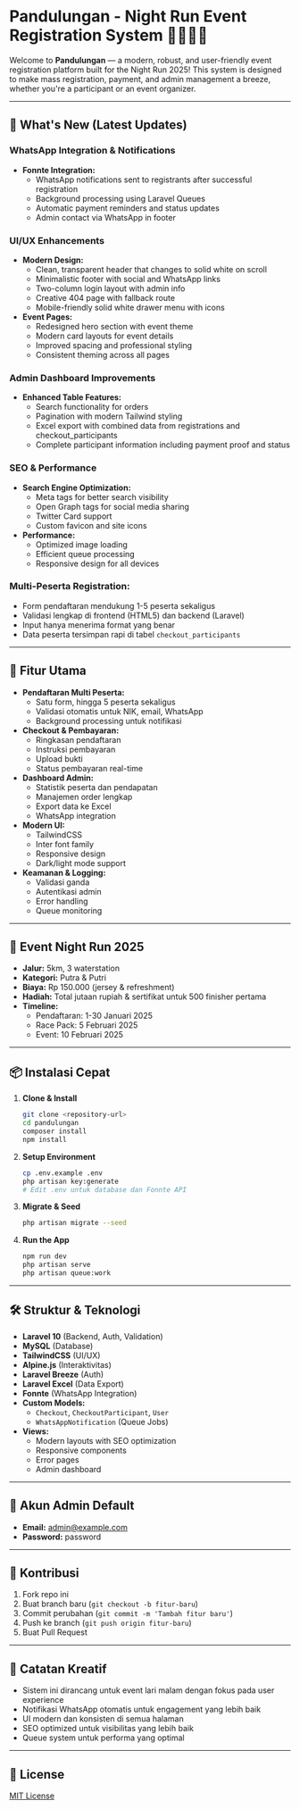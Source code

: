 # Pandulungan - Night Run Event Registration System 🏃‍♂️🏃‍♀️

Welcome to **Pandulungan** — a modern, robust, and user-friendly event registration platform built for the Night Run 2025! This system is designed to make mass registration, payment, and admin management a breeze, whether you're a participant or an event organizer.

---

## 🌟 What's New (Latest Updates)

### WhatsApp Integration & Notifications
- **Fonnte Integration:**
  - WhatsApp notifications sent to registrants after successful registration
  - Background processing using Laravel Queues
  - Automatic payment reminders and status updates
  - Admin contact via WhatsApp in footer

### UI/UX Enhancements
- **Modern Design:**
  - Clean, transparent header that changes to solid white on scroll
  - Minimalistic footer with social and WhatsApp links
  - Two-column login layout with admin info
  - Creative 404 page with fallback route
  - Mobile-friendly solid white drawer menu with icons
- **Event Pages:**
  - Redesigned hero section with event theme
  - Modern card layouts for event details
  - Improved spacing and professional styling
  - Consistent theming across all pages

### Admin Dashboard Improvements
- **Enhanced Table Features:**
  - Search functionality for orders
  - Pagination with modern Tailwind styling
  - Excel export with combined data from registrations and checkout_participants
  - Complete participant information including payment proof and status

### SEO & Performance
- **Search Engine Optimization:**
  - Meta tags for better search visibility
  - Open Graph tags for social media sharing
  - Twitter Card support
  - Custom favicon and site icons
- **Performance:**
  - Optimized image loading
  - Efficient queue processing
  - Responsive design for all devices

### Multi-Peserta Registration:
- Form pendaftaran mendukung 1-5 peserta sekaligus
- Validasi lengkap di frontend (HTML5) dan backend (Laravel)
- Input hanya menerima format yang benar
- Data peserta tersimpan rapi di tabel `checkout_participants`

---

## 🚀 Fitur Utama

- **Pendaftaran Multi Peserta:**
  - Satu form, hingga 5 peserta sekaligus
  - Validasi otomatis untuk NIK, email, WhatsApp
  - Background processing untuk notifikasi
- **Checkout & Pembayaran:**
  - Ringkasan pendaftaran
  - Instruksi pembayaran
  - Upload bukti
  - Status pembayaran real-time
- **Dashboard Admin:**
  - Statistik peserta dan pendapatan
  - Manajemen order lengkap
  - Export data ke Excel
  - WhatsApp integration
- **Modern UI:**
  - TailwindCSS
  - Inter font family
  - Responsive design
  - Dark/light mode support
- **Keamanan & Logging:**
  - Validasi ganda
  - Autentikasi admin
  - Error handling
  - Queue monitoring

---

## 🏁 Event Night Run 2025
- **Jalur:** 5km, 3 waterstation
- **Kategori:** Putra & Putri
- **Biaya:** Rp 150.000 (jersey & refreshment)
- **Hadiah:** Total jutaan rupiah & sertifikat untuk 500 finisher pertama
- **Timeline:**
  - Pendaftaran: 1-30 Januari 2025
  - Race Pack: 5 Februari 2025
  - Event: 10 Februari 2025

---

## 📦 Instalasi Cepat

1. **Clone & Install**
   ```bash
   git clone <repository-url>
   cd pandulungan
   composer install
   npm install
   ```
2. **Setup Environment**
   ```bash
   cp .env.example .env
   php artisan key:generate
   # Edit .env untuk database dan Fonnte API
   ```
3. **Migrate & Seed**
   ```bash
   php artisan migrate --seed
   ```
4. **Run the App**
   ```bash
   npm run dev
   php artisan serve
   php artisan queue:work
   ```

---

## 🛠️ Struktur & Teknologi
- **Laravel 10** (Backend, Auth, Validation)
- **MySQL** (Database)
- **TailwindCSS** (UI/UX)
- **Alpine.js** (Interaktivitas)
- **Laravel Breeze** (Auth)
- **Laravel Excel** (Data Export)
- **Fonnte** (WhatsApp Integration)
- **Custom Models:**
  - `Checkout`, `CheckoutParticipant`, `User`
  - `WhatsAppNotification` (Queue Jobs)
- **Views:**
  - Modern layouts with SEO optimization
  - Responsive components
  - Error pages
  - Admin dashboard

---

## 👤 Akun Admin Default
- **Email:** admin@example.com
- **Password:** password

---

## 🤝 Kontribusi
1. Fork repo ini
2. Buat branch baru (`git checkout -b fitur-baru`)
3. Commit perubahan (`git commit -m 'Tambah fitur baru'`)
4. Push ke branch (`git push origin fitur-baru`)
5. Buat Pull Request

---

## 📢 Catatan Kreatif
- Sistem ini dirancang untuk event lari malam dengan fokus pada user experience
- Notifikasi WhatsApp otomatis untuk engagement yang lebih baik
- UI modern dan konsisten di semua halaman
- SEO optimized untuk visibilitas yang lebih baik
- Queue system untuk performa yang optimal

---

## 📄 License
[MIT License](LICENSE.md)
